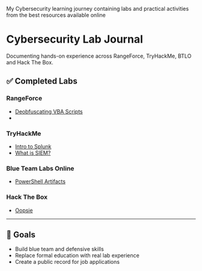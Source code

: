 My Cybersecurity learning journey containing labs and practical activities from the best resources available online
# Cybersecurity Lab Journal

Documenting hands-on experience across RangeForce, TryHackMe, BTLO and Hack The Box.

## ✅ Completed Labs

### RangeForce
- [Deobfuscating VBA Scripts](RangeForce)
- 

### TryHackMe
- [Intro to Splunk](./tryhackme/intro-to-splunk.md)
- [What is SIEM?](./tryhackme/what-is-siem.md)

### Blue Team Labs Online
- [PowerShell Artifacts](./btlo/powershell-artifacts.md)

### Hack The Box
- [Oopsie](./hackthebox/oopsie.md)

---

## 🎯 Goals
- Build blue team and defensive skills
- Replace formal education with real lab experience
- Create a public record for job applications
